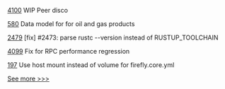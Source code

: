 
[4100](https://github.com/hyperledger/besu/pull/4100) WIP Peer disco

[580](https://github.com/hyperledger-labs/blockchain-carbon-accounting/pull/580) Data model for for oil and gas products

[2479](https://github.com/hyperledger/iroha/pull/2479) [fix] #2473: parse rustc --version instead of RUSTUP_TOOLCHAIN

[4099](https://github.com/hyperledger/besu/pull/4099) Fix for RPC performance regression

[197](https://github.com/hyperledger/firefly-cli/pull/197) Use host mount instead of volume for firefly.core.yml


[See more >>>](https://start-here.hyperledger.org/pull-requests)
